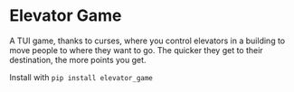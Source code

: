 # Elevator Game

A TUI game, thanks to curses, where you control elevators in a building to move people to where they want to go.
The quicker they get to their destination, the more points you get.

Install with `pip install elevator_game`
